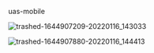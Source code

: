 uas-mobile

![trashed-1644907209-20220116_143033](https://user-images.githubusercontent.com/97794013/149650728-de7a351c-042a-4d03-b6f2-24147490b657.gif)

![trashed-1644907880-20220116_144413](https://user-images.githubusercontent.com/97794013/149650740-ec305960-375b-4056-978d-6055da900c11.gif)
